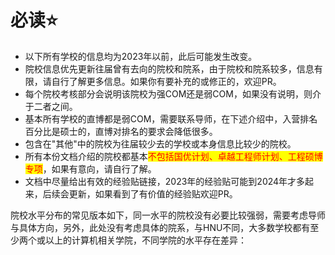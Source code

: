 # 必读⭐

* 以下所有学校的信息均为2023年以前，此后可能发生改变。
* 院校信息优先更新往届曾有去向的院校和院系，由于院校和院系较多，信息有限，请自行了解更多信息。如果你有要补充的或修正的，欢迎PR。
* 每个院校考核部分会说明该院校为强COM还是弱COM，如果没有说明，则介于二者之间。
* 基本所有学校的直博都是弱COM，需要联系导师，在下述介绍中，入营排名百分比是硕士的，直博对排名的要求会降低很多。
* 包含在"其他"中的院校为往届较少去的学校或本身信息比较少的院校。
* 所有本份文档介绍的院校都基本<mark style="color:red;">不包括国优计划、卓越工程师计划、工程硕博专项</mark>，如果有意向，请自行了解。
* 文档中尽量给出有效的经验贴链接，2023年的经验贴可能到2024年才多起来，后续会更新，如果看到了有价值的经验贴欢迎PR。

[^国优计划]: 2023年出台，研究生在读期间修读一部分教育学课程，毕业时拿到本专业学位同时获得相应教育学位和中小学教师资格证，主要面向理工科推免。

院校水平分布的常见版本如下，同一水平的院校没有必要比较强弱，需要考虑导师与具体方向，另外，此处没有考虑具体的院系，与HNU不同，大多数学校都有至少两个或以上的计算机相关学院，不同学院的水平存在差异：

<div data-full-width="false">
<figure><img src="assets/计算机专业保研.jpeg" alt=""><figcaption></figcaption></figure>
